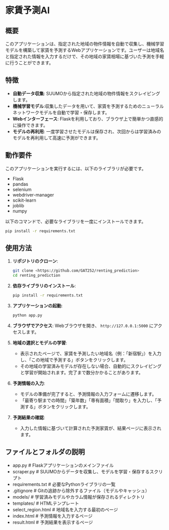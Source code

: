 # 家賃予測AI

## 概要

このアプリケーションは、指定された地域の物件情報を自動で収集し、機械学習モデルを構築して家賃を予測するWebアプリケーションです。ユーザーは地域名と指定された情報を入力するだけで、その地域の家賃相場に基づいた予測を手軽に行うことができます。

## 特徴

* **自動データ収集**: SUUMOから指定された地域の物件情報をスクレイピングします。
* **機械学習モデル**:収集したデータを用いて、家賃を予測するためのニューラルネットワークモデルを自動で学習・保存します。
* **Webインターフェース**: Flaskを利用しており、ブラウザ上で簡単かつ直感的に操作できます。
* **モデルの再利用**: 一度学習させたモデルは保存され、次回からは学習済みのモデルを再利用して高速に予測ができます。

## 動作要件

このアプリケーションを実行するには、以下のライブラリが必要です。

* Flask
* pandas
* selenium
* webdriver-manager
* scikit-learn
* joblib
* numpy

以下のコマンドで、必要なライブラリを一度にインストールできます。

```bash
pip install -r requirements.txt
```
## 使用方法

1.  **リポジトリのクローン**:
    ```bash
    git clone <https://github.com/GAT252/renting_prediction>
    cd renting_prediction
    ```

2.  **依存ライブラリのインストール**:
    ```bash
    pip install -r requirements.txt
    ```

3.  **アプリケーションの起動**:
    ```bash
    python app.py
    ```

4.  **ブラウザでアクセス**:
    Webブラウザを開き、 `http://127.0.0.1:5000` にアクセスします。

5.  **地域の選択とモデルの学習**:
    * 表示されたページで、家賃を予測したい地域名（例：「新宿駅」）を入力し、「この地域で予測する」ボタンをクリックします。
    * その地域の学習済みモデルが存在しない場合、自動的にスクレイピングと学習が開始されます。完了まで数分かかることがあります。

6.  **予測情報の入力**:
    * モデルの準備が完了すると、予測情報の入力フォームに遷移します。
    * 「最寄り駅までの時間」「築年数」「専有面積」「間取り」を入力し、「予測する」ボタンをクリックします。

7.  **予測結果の確認**:
    * 入力した情報に基づいて計算された予測家賃が、結果ページに表示されます。

## ファイルとフォルダの説明

* app.py                  # Flaskアプリケーションのメインファイル
* scraper.py              # SUUMOからデータを収集し、モデルを学習・保存するスクリプト
* requirements.txt        # 必要なPythonライブラリの一覧
* .gitignore              # Gitの追跡から除外するファイル（モデルやキャッシュ）
* models/                 # 学習済みモデルやカラム情報が保存されるディレクトリ
* templates/              # HTMLテンプレート
* select_region.html  # 地域名を入力する最初のページ
* index.html          # 予測情報を入力するページ
* result.html         # 予測結果を表示するページ